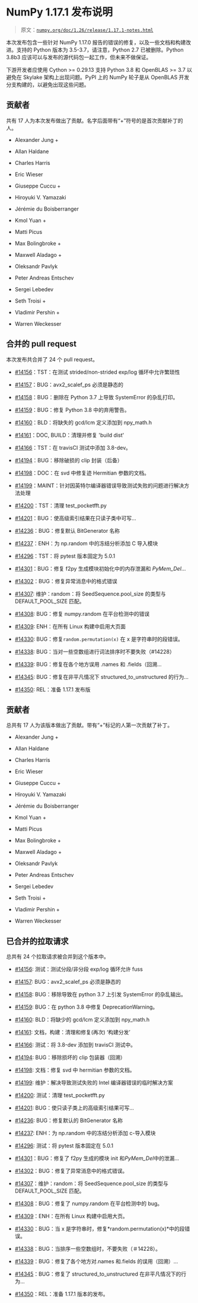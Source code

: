 # NumPy 1.17.1 发布说明

> 原文：[`numpy.org/doc/1.26/release/1.17.1-notes.html`](https://numpy.org/doc/1.26/release/1.17.1-notes.html)

本次发布包含一些针对 NumPy 1.17.0 报告的错误的修复，以及一些文档和构建改进。支持的 Python 版本为 3.5-3.7，请注意，Python 2.7 已被删除。Python 3.8b3 应该可以与发布的源代码包一起工作，但未来不做保证。

下游开发者应使用 Cython >= 0.29.13 支持 Python 3.8 和 OpenBLAS >= 3.7 以避免在 Skylake 架构上出现问题。PyPI 上的 NumPy 轮子是从 OpenBLAS 开发分支构建的，以避免出现这些问题。

## 贡献者

共有 17 人为本次发布做出了贡献。名字后面带有“+”符号的是首次贡献补丁的人。

+   Alexander Jung +

+   Allan Haldane

+   Charles Harris

+   Eric Wieser

+   Giuseppe Cuccu +

+   Hiroyuki V. Yamazaki

+   Jérémie du Boisberranger

+   Kmol Yuan +

+   Matti Picus

+   Max Bolingbroke +

+   Maxwell Aladago +

+   Oleksandr Pavlyk

+   Peter Andreas Entschev

+   Sergei Lebedev

+   Seth Troisi +

+   Vladimir Pershin +

+   Warren Weckesser

## 合并的 pull request

本次发布共合并了 24 个 pull request。

+   [#14156](https://github.com/numpy/numpy/pull/14156)：TST：在测试 strided/non-strided exp/log 循环中允许繁琐性

+   [#14157](https://github.com/numpy/numpy/pull/14157)：BUG：avx2_scalef_ps 必须是静态的

+   [#14158](https://github.com/numpy/numpy/pull/14158)：BUG：删除在 Python 3.7 上导致 SystemError 的杂乱打印。

+   [#14159](https://github.com/numpy/numpy/pull/14159)：BUG：修复 Python 3.8 中的弃用警告。

+   [#14160](https://github.com/numpy/numpy/pull/14160)：BLD：将缺失的 gcd/lcm 定义添加到 npy_math.h

+   [#14161](https://github.com/numpy/numpy/pull/14161)：DOC, BUILD：清理并修复 'build dist'

+   [#14166](https://github.com/numpy/numpy/pull/14166)：TST：在 travisCI 测试中添加 3.8-dev。

+   [#14194](https://github.com/numpy/numpy/pull/14194)：BUG：移除破损的 clip 封装（后备）

+   [#14198](https://github.com/numpy/numpy/pull/14198)：DOC：在 svd 中修复迹 Hermitian 参数的文档。

+   [#14199](https://github.com/numpy/numpy/pull/14199)：MAINT：针对因英特尔编译器错误导致测试失败的问题进行解决方法处理

+   [#14200](https://github.com/numpy/numpy/pull/14200)：TST：清理 test_pocketfft.py

+   [#14201](https://github.com/numpy/numpy/pull/14201)：BUG：使高级索引结果在只读子类中可写…

+   [#14236](https://github.com/numpy/numpy/pull/14236)：BUG：修复默认 BitGenerator 名称

+   [#14237](https://github.com/numpy/numpy/pull/14237)：ENH：为 np.random 中的冻结分析添加 C 导入模块

+   [#14296](https://github.com/numpy/numpy/pull/14296)：TST：将 pytest 版本固定为 5.0.1

+   [#14301](https://github.com/numpy/numpy/pull/14301)：BUG：修复 f2py 生成模块初始化中的内存泄漏和 *PyMem_Del*…

+   [#14302](https://github.com/numpy/numpy/pull/14302)：BUG：修复异常消息中的格式错误

+   [#14307](https://github.com/numpy/numpy/pull/14307): 维护：random：将 SeedSequence.pool_size 的类型与 DEFAULT_POOL_SIZE 匹配。

+   [#14308](https://github.com/numpy/numpy/pull/14308): BUG：修复 numpy.random 在平台检测中的错误

+   [#14309](https://github.com/numpy/numpy/pull/14309): ENH：在所有 Linux 构建中启用大页面

+   [#14330](https://github.com/numpy/numpy/pull/14330): BUG：修复`random.permutation(x)` 在 x 是字符串时的段错误。

+   [#14338](https://github.com/numpy/numpy/pull/14338): BUG：当对一些空数组进行词法排序时不要失败（#14228）

+   [#14339](https://github.com/numpy/numpy/pull/14339): BUG：修复在各个地方误用 .names 和 .fields（回溯…

+   [#14345](https://github.com/numpy/numpy/pull/14345): BUG：修复在非平凡情况下 structured_to_unstructured 的行为…

+   [#14350](https://github.com/numpy/numpy/pull/14350): REL：准备 1.17.1 发布版

## 贡献者

总共有 17 人为该版本做出了贡献。带有“+”标记的人第一次贡献了补丁。

+   Alexander Jung +

+   Allan Haldane

+   Charles Harris

+   Eric Wieser

+   Giuseppe Cuccu +

+   Hiroyuki V. Yamazaki

+   Jérémie du Boisberranger

+   Kmol Yuan +

+   Matti Picus

+   Max Bolingbroke +

+   Maxwell Aladago +

+   Oleksandr Pavlyk

+   Peter Andreas Entschev

+   Sergei Lebedev

+   Seth Troisi +

+   Vladimir Pershin +

+   Warren Weckesser

## 已合并的拉取请求

总共有 24 个拉取请求被合并到这个版本中。

+   [#14156](https://github.com/numpy/numpy/pull/14156): 测试：测试分段/非分段 exp/log 循环允许 fuss

+   [#14157](https://github.com/numpy/numpy/pull/14157): BUG：avx2_scalef_ps 必须是静态的

+   [#14158](https://github.com/numpy/numpy/pull/14158): BUG：移除导致在 python 3.7 上引发 SystemError 的杂乱输出。

+   [#14159](https://github.com/numpy/numpy/pull/14159): BUG：在 python 3.8 中修复 DeprecationWarning。

+   [#14160](https://github.com/numpy/numpy/pull/14160): BLD：将缺少的 gcd/lcm 定义添加到 npy_math.h

+   [#14161](https://github.com/numpy/numpy/pull/14161): 文档，构建：清理和修复(再次) ‘构建分发’

+   [#14166](https://github.com/numpy/numpy/pull/14166): 测试：将 3.8-dev 添加到 travisCI 测试中。

+   [#14194](https://github.com/numpy/numpy/pull/14194): BUG：移除损坏的 clip 包装器（回溯）

+   [#14198](https://github.com/numpy/numpy/pull/14198): 文档：修复 svd 中 hermitian 参数的文档。

+   [#14199](https://github.com/numpy/numpy/pull/14199): 维护：解决导致测试失败的 Intel 编译器错误的临时解决方案

+   [#14200](https://github.com/numpy/numpy/pull/14200): 测试：清理 test_pocketfft.py

+   [#14201](https://github.com/numpy/numpy/pull/14201): BUG：使只读子类上的高级索引结果可写…

+   [#14236](https://github.com/numpy/numpy/pull/14236): BUG：修复默认的 BitGenerator 名称

+   [#14237](https://github.com/numpy/numpy/pull/14237): ENH：为 np.random 中的冻结分析添加 c-导入模块

+   [#14296](https://github.com/numpy/numpy/pull/14296): 测试：将 pytest 版本固定在 5.0.1

+   [#14301](https://github.com/numpy/numpy/pull/14301)：BUG：修复了 f2py 生成的模块 init 和*PyMem_Del*中的泄漏...

+   [#14302](https://github.com/numpy/numpy/pull/14302)：BUG：修复了异常消息中的格式错误。

+   [#14307](https://github.com/numpy/numpy/pull/14307)：维护：random：将 SeedSequence.pool_size 的类型与 DEFAULT_POOL_SIZE 匹配。

+   [#14308](https://github.com/numpy/numpy/pull/14308)：BUG：修复了 numpy.random 在平台检测中的 bug。

+   [#14309](https://github.com/numpy/numpy/pull/14309)：ENH：在所有 Linux 构建中启用大页。

+   [#14330](https://github.com/numpy/numpy/pull/14330)：BUG：当 x 是字符串时，修复*random.permutation(x)*中的段错误。

+   [#14338](https://github.com/numpy/numpy/pull/14338)：BUG：当排序一些空数组时，不要失败（＃14228）。

+   [#14339](https://github.com/numpy/numpy/pull/14339)：BUG：修复了各个地方对.names 和.fields 的误用（回溯）...

+   [#14345](https://github.com/numpy/numpy/pull/14345)：BUG：修复了 structured_to_unstructured 在非平凡情况下的行为...

+   [#14350](https://github.com/numpy/numpy/pull/14350)：REL：准备 1.17.1 版本的发布。
